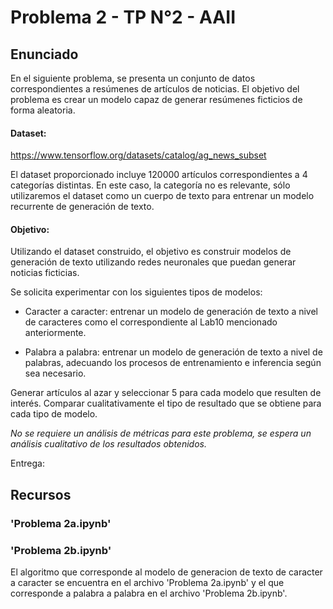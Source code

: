 # Problema 2 - TP N°2 - AAII

## **Enunciado**
En el siguiente problema, se presenta un conjunto de datos correspondientes a resúmenes de artículos de noticias. El objetivo del problema es crear un modelo capaz de generar resúmenes ficticios de forma aleatoria.

#### Dataset:
https://www.tensorflow.org/datasets/catalog/ag_news_subset

El dataset proporcionado incluye 120000 artículos correspondientes a 4 categorías distintas. En este caso, la categoría no es relevante, sólo utilizaremos el dataset como un cuerpo de texto para entrenar un modelo recurrente de generación de texto.

#### Objetivo:
Utilizando el dataset construido, el objetivo es construir modelos de generación de texto utilizando redes neuronales que puedan generar noticias ficticias.

Se solicita experimentar con los siguientes tipos de modelos:

* Caracter a caracter: entrenar un modelo de generación de texto a nivel de caracteres como el correspondiente al Lab10 mencionado anteriormente.

* Palabra a palabra: entrenar un modelo de generación de texto a nivel de palabras, adecuando los procesos de entrenamiento e inferencia según sea necesario.
  
Generar artículos al azar y seleccionar 5 para cada modelo que resulten de interés. Comparar cualitativamente el tipo de resultado que se obtiene para cada tipo de modelo.

*No se requiere un análisis de métricas para este problema, se espera un análisis cualitativo de los resultados obtenidos.*

Entrega:
## **Recursos**
### 'Problema 2a.ipynb'
### 'Problema 2b.ipynb'

El algoritmo que corresponde al modelo de generacion de texto de caracter a caracter se encuentra en el archivo 'Problema 2a.ipynb' y el que corresponde a palabra a palabra en el archivo 'Problema 2b.ipynb'.
